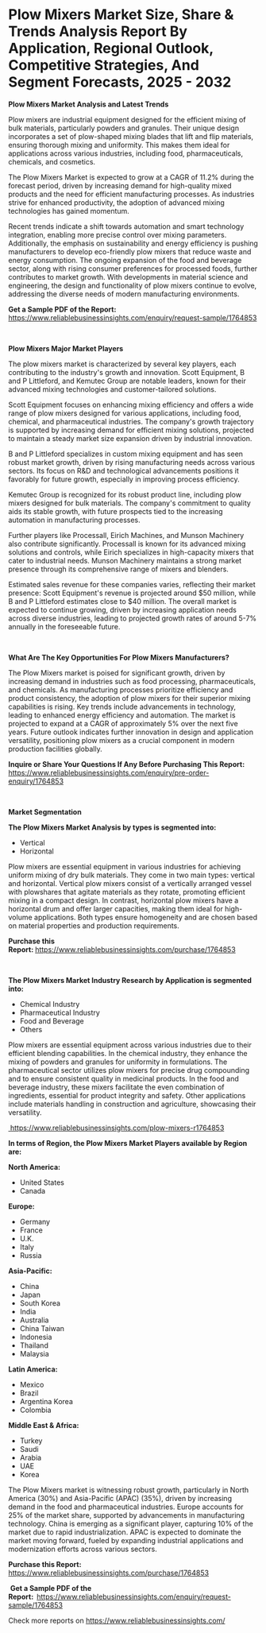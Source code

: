 <p><h1>Plow Mixers Market Size, Share & Trends Analysis Report By Application, Regional Outlook, Competitive Strategies, And Segment Forecasts, 2025 - 2032</h1></p><p><strong>Plow Mixers Market Analysis and Latest Trends</strong></p>
<p><p>Plow mixers are industrial equipment designed for the efficient mixing of bulk materials, particularly powders and granules. Their unique design incorporates a set of plow-shaped mixing blades that lift and flip materials, ensuring thorough mixing and uniformity. This makes them ideal for applications across various industries, including food, pharmaceuticals, chemicals, and cosmetics.</p><p>The Plow Mixers Market is expected to grow at a CAGR of 11.2% during the forecast period, driven by increasing demand for high-quality mixed products and the need for efficient manufacturing processes. As industries strive for enhanced productivity, the adoption of advanced mixing technologies has gained momentum. </p><p>Recent trends indicate a shift towards automation and smart technology integration, enabling more precise control over mixing parameters. Additionally, the emphasis on sustainability and energy efficiency is pushing manufacturers to develop eco-friendly plow mixers that reduce waste and energy consumption. The ongoing expansion of the food and beverage sector, along with rising consumer preferences for processed foods, further contributes to market growth. With developments in material science and engineering, the design and functionality of plow mixers continue to evolve, addressing the diverse needs of modern manufacturing environments.</p></p>
<p><strong>Get a Sample PDF of the Report:&nbsp;</strong> <a href="https://www.reliablebusinessinsights.com/enquiry/request-sample/1764853?utm_campaign=3453&utm_medium=2&utm_source=Github&utm_content=ia&utm_term=11042025&utm_id=plow-mixers">https://www.reliablebusinessinsights.com/enquiry/request-sample/1764853</a></p>
<p>&nbsp;</p>
<p><strong>Plow Mixers Major Market Players</strong></p>
<p><p>The plow mixers market is characterized by several key players, each contributing to the industry's growth and innovation. Scott Equipment, B and P Littleford, and Kemutec Group are notable leaders, known for their advanced mixing technologies and customer-tailored solutions.</p><p>Scott Equipment focuses on enhancing mixing efficiency and offers a wide range of plow mixers designed for various applications, including food, chemical, and pharmaceutical industries. The company's growth trajectory is supported by increasing demand for efficient mixing solutions, projected to maintain a steady market size expansion driven by industrial innovation.</p><p>B and P Littleford specializes in custom mixing equipment and has seen robust market growth, driven by rising manufacturing needs across various sectors. Its focus on R&D and technological advancements positions it favorably for future growth, especially in improving process efficiency.</p><p>Kemutec Group is recognized for its robust product line, including plow mixers designed for bulk materials. The company's commitment to quality aids its stable growth, with future prospects tied to the increasing automation in manufacturing processes.</p><p>Further players like Processall, Eirich Machines, and Munson Machinery also contribute significantly. Processall is known for its advanced mixing solutions and controls, while Eirich specializes in high-capacity mixers that cater to industrial needs. Munson Machinery maintains a strong market presence through its comprehensive range of mixers and blenders.</p><p>Estimated sales revenue for these companies varies, reflecting their market presence: Scott Equipment's revenue is projected around $50 million, while B and P Littleford estimates close to $40 million. The overall market is expected to continue growing, driven by increasing application needs across diverse industries, leading to projected growth rates of around 5-7% annually in the foreseeable future.</p></p>
<p>&nbsp;</p>
<p><strong>What Are The Key Opportunities For Plow Mixers Manufacturers?</strong></p>
<p><p>The Plow Mixers market is poised for significant growth, driven by increasing demand in industries such as food processing, pharmaceuticals, and chemicals. As manufacturing processes prioritize efficiency and product consistency, the adoption of plow mixers for their superior mixing capabilities is rising. Key trends include advancements in technology, leading to enhanced energy efficiency and automation. The market is projected to expand at a CAGR of approximately 5% over the next five years. Future outlook indicates further innovation in design and application versatility, positioning plow mixers as a crucial component in modern production facilities globally.</p></p>
<p><strong>Inquire or Share Your Questions If Any Before Purchasing This Report:</strong> <a href="https://www.reliablebusinessinsights.com/enquiry/pre-order-enquiry/1764853?utm_campaign=3453&utm_medium=2&utm_source=Github&utm_content=ia&utm_term=11042025&utm_id=plow-mixers">https://www.reliablebusinessinsights.com/enquiry/pre-order-enquiry/1764853</a></p>
<p>&nbsp;</p>
<p><strong>Market Segmentation</strong></p>
<p><strong>The Plow Mixers Market Analysis by types is segmented into:</strong></p>
<p><ul><li>Vertical</li><li>Horizontal</li></ul></p>
<p><p>Plow mixers are essential equipment in various industries for achieving uniform mixing of dry bulk materials. They come in two main types: vertical and horizontal. Vertical plow mixers consist of a vertically arranged vessel with plowshares that agitate materials as they rotate, promoting efficient mixing in a compact design. In contrast, horizontal plow mixers have a horizontal drum and offer larger capacities, making them ideal for high-volume applications. Both types ensure homogeneity and are chosen based on material properties and production requirements.</p></p>
<p><strong>Purchase this Report:&nbsp;</strong><a href="https://www.reliablebusinessinsights.com/purchase/1764853?utm_campaign=3453&utm_medium=2&utm_source=Github&utm_content=ia&utm_term=11042025&utm_id=plow-mixers">https://www.reliablebusinessinsights.com/purchase/1764853</a></p>
<p>&nbsp;</p>
<p><strong>The Plow Mixers Market Industry Research by Application is segmented into:</strong></p>
<p><ul><li>Chemical Industry</li><li>Pharmaceutical Industry</li><li>Food and Beverage</li><li>Others</li></ul></p>
<p><p>Plow mixers are essential equipment across various industries due to their efficient blending capabilities. In the chemical industry, they enhance the mixing of powders and granules for uniformity in formulations. The pharmaceutical sector utilizes plow mixers for precise drug compounding and to ensure consistent quality in medicinal products. In the food and beverage industry, these mixers facilitate the even combination of ingredients, essential for product integrity and safety. Other applications include materials handling in construction and agriculture, showcasing their versatility.</p></p>
<p><a href="https://www.reliablebusinessinsights.com/plow-mixers-r1764853?utm_campaign=3453&utm_medium=2&utm_source=Github&utm_content=ia&utm_term=11042025&utm_id=plow-mixers">&nbsp;https://www.reliablebusinessinsights.com/plow-mixers-r1764853</a></p>
<p><strong>In terms of Region, the Plow Mixers Market Players available by Region are:</strong></p>
<p>
    <p> <strong> North America: </strong>
        <ul>
            <li>United States</li>
            <li>Canada</li>
        </ul>
        </p> 
    <p> <strong> Europe: </strong>
        <ul>
            <li>Germany</li>
            <li>France</li>
            <li>U.K.</li>
            <li>Italy</li>
            <li>Russia</li>
        </ul>
        </p> 
    <p> <strong> Asia-Pacific: </strong>
        <ul>
            <li>China</li>
            <li>Japan</li>
            <li>South Korea</li>
            <li>India</li>
            <li>Australia</li>
            <li>China Taiwan</li>
            <li>Indonesia</li>
            <li>Thailand</li>
            <li>Malaysia</li>
        </ul>
        </p> 
    <p> <strong> Latin America: </strong>
        <ul>
            <li>Mexico</li>
            <li>Brazil</li>
            <li>Argentina Korea</li>
            <li>Colombia</li>
        </ul>
        </p> 
    <p> <strong> Middle East & Africa: </strong>
        <ul>
            <li>Turkey</li>
            <li>Saudi</li>
            <li>Arabia</li>
            <li>UAE</li>
            <li>Korea</li>
        </ul>
    </p>
    </p>
<p><p>The Plow Mixers market is witnessing robust growth, particularly in North America (30%) and Asia-Pacific (APAC) (35%), driven by increasing demand in the food and pharmaceutical industries. Europe accounts for 25% of the market share, supported by advancements in manufacturing technology. China is emerging as a significant player, capturing 10% of the market due to rapid industrialization. APAC is expected to dominate the market moving forward, fueled by expanding industrial applications and modernization efforts across various sectors.</p></p>
<p><strong>Purchase this Report: </strong><a href="https://www.reliablebusinessinsights.com/purchase/1764853?utm_campaign=3453&utm_medium=2&utm_source=Github&utm_content=ia&utm_term=11042025&utm_id=plow-mixers">https://www.reliablebusinessinsights.com/purchase/1764853</a></p>
<p>&nbsp;<strong>Get a Sample PDF of the Report:&nbsp;&nbsp;</strong><a href="https://www.reliablebusinessinsights.com/enquiry/request-sample/1764853?utm_campaign=3453&utm_medium=2&utm_source=Github&utm_content=ia&utm_term=11042025&utm_id=plow-mixers">https://www.reliablebusinessinsights.com/enquiry/request-sample/1764853</a></p>
<p><strong></strong></p>
<p>Check more reports on <a href="https://www.reliablebusinessinsights.com/?utm_campaign=3453&utm_medium=2&utm_source=Github&utm_content=ia&utm_term=11042025&utm_id=plow-mixers">https://www.reliablebusinessinsights.com/</a></p>